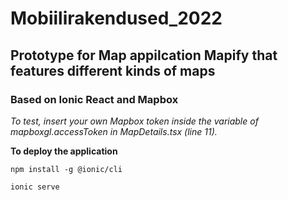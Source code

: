 # Mobiilirakendused_2022

<h2> Prototype for Map appilcation <b>Mapify</b> that features different kinds of maps</h2>
<h3> Based on <b>Ionic React</b> and <b>Mapbox</b></h3>
  
  <i>To test, insert your own Mapbox token inside the variable of mapboxgl.accessToken in MapDetails.tsx (line 11).</i>
  
  <b> To deploy the application</b>
  ```
  npm install -g @ionic/cli
  ```
  
  ```
  ionic serve
  ```
  
